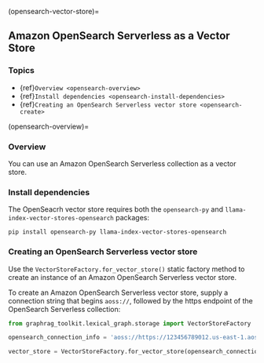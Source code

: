 (opensearch-vector-store)=
## Amazon OpenSearch Serverless as a Vector Store

### Topics

- {ref}`Overview <opensearch-overview>`
- {ref}`Install dependencies <opensearch-install-dependencies>`
- {ref}`Creating an OpenSearch Serverless vector store <opensearch-create>`

(opensearch-overview)=
### Overview

You can use an Amazon OpenSearch Serverless collection as a vector store.

### Install dependencies

The OpenSeacrh vector store requires both the `opensearch-py` and `llama-index-vector-stores-opensearch` packages:

```
pip install opensearch-py llama-index-vector-stores-opensearch
```

### Creating an OpenSearch Serverless vector store

Use the `VectorStoreFactory.for_vector_store()` static factory method to create an instance of an Amazon OpenSearch Serverless vector store.

To create an Amazon OpenSearch Serverless vector store, supply a connection string that begins `aoss://`, followed by the https endpoint of the OpenSearch Serverless collection:

```python
from graphrag_toolkit.lexical_graph.storage import VectorStoreFactory

opensearch_connection_info = 'aoss://https://123456789012.us-east-1.aoss.amazonaws.com'

vector_store = VectorStoreFactory.for_vector_store(opensearch_connection_info)
```

